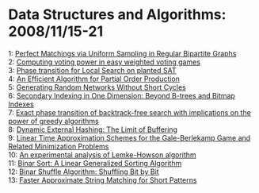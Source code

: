 # Data Structures and Algorithms: 2008/11/15-21  
1: [Perfect Matchings via Uniform Sampling in Regular Bipartite Graphs](https://doi.org/10.48550/arXiv.0811.2457)  
2: [Computing voting power in easy weighted voting games](https://doi.org/10.48550/arXiv.0811.2497)  
3: [Phase transition for Local Search on planted SAT](https://doi.org/10.48550/arXiv.0811.2546)  
4: [An Efficient Algorithm for Partial Order Production](https://doi.org/10.48550/arXiv.0811.2572)  
5: [Generating Random Networks Without Short Cycles](https://doi.org/10.48550/arXiv.0811.2853)  
6: [Secondary Indexing in One Dimension: Beyond B-trees and Bitmap Indexes](https://doi.org/10.48550/arXiv.0811.2904)  
7: [Exact phase transition of backtrack-free search with implications on the  power of greedy algorithms](https://doi.org/10.48550/arXiv.0811.3055)  
8: [Dynamic External Hashing: The Limit of Buffering](https://doi.org/10.48550/arXiv.0811.3062)  
9: [Linear Time Approximation Schemes for the Gale-Berlekamp Game and  Related Minimization Problems](https://doi.org/10.48550/arXiv.0811.3244)  
10: [An experimental analysis of Lemke-Howson algorithm](https://doi.org/10.48550/arXiv.0811.3247)  
11: [Binar Sort: A Linear Generalized Sorting Algorithm](https://doi.org/10.48550/arXiv.0811.3448)  
12: [Binar Shuffle Algorithm: Shuffling Bit by Bit](https://doi.org/10.48550/arXiv.0811.3449)  
13: [Faster Approximate String Matching for Short Patterns](https://doi.org/10.48550/arXiv.0811.3490)  